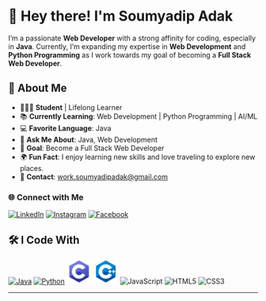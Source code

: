 # 👋 Hey there! I'm **Soumyadip Adak**

I’m a passionate **Web Developer** with a strong affinity for coding, especially in **Java**. Currently, I’m expanding my expertise in **Web Development** and **Python Programming** as I work towards my goal of becoming a **Full Stack Web Developer**.

## 🔗 About Me

- 🧑🏻‍🎓 **Student** | Lifelong Learner
- 📚 **Currently Learning**: Web Development | Python Programming | AI/ML
- 💻 **Favorite Language**: Java
- 💬 **Ask Me About**: Java, Web Development
- 🎯 **Goal**: Become a Full Stack Web Developer
- 🌍 **Fun Fact**: I enjoy learning new skills and love traveling to explore new places.
- 📧 **Contact**: [work.soumyadipadak@gmail.com](mailto:work.soumyadipadak@gmail.com)

### 🌐 Connect with Me

<p align="left">
    <a href="https://www.linkedin.com/in/soumyadip-adak-a19b03281/" target="_blank"><img src="https://img.icons8.com/color/48/000000/linkedin.png" alt="LinkedIn" width="30" height="30"></a>
    <a href="https://www.instagram.com/soumyadip_adak8888" target="_blank"><img src="https://img.icons8.com/color/48/000000/instagram-new--v1.png" alt="Instagram" width="30" height="30"></a>
    <a href="https://www.facebook.com/soumyadip.adak.99" target="_blank"><img src="https://img.icons8.com/color/48/000000/facebook.png" alt="Facebook" width="30" height="30"></a>
</p>

## 🛠 I Code With

<p align="left">
    <a href="https://github.com/adak99/JAVA-PROGRAMMING" target="_blank"><img src="https://img.icons8.com/color/48/000000/java-coffee-cup-logo--v1.png" alt="Java" width="50" height="50"></a>
    <a href="https://github.com/adak99/Python-programming" target="_blank"><img src="https://img.icons8.com/color/48/000000/python--v1.png" alt="Python" width="50" height="50"></a>
    <img src="c-programming.png" alt="C Programming" width="50" height="50">
    <img src="cpp.png" alt="C++" width="50" height="50">
    <img src="https://img.icons8.com/color/48/000000/javascript--v1.png" alt="JavaScript" width="50" height="50">
    <img src="https://img.icons8.com/color/48/000000/html-5--v1.png" alt="HTML5" width="50" height="50">
    <img src="https://img.icons8.com/color/48/000000/css3.png" alt="CSS3" width="50" height="50">
</p>

---

